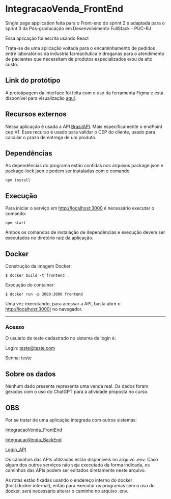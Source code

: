 # IntegracaoVenda_FrontEnd

Single page application feita para o Front-end do sprint 2 e adaptada para o sprint 3 da Pós-graducação em Desenvolvimento FullStack - PUC-RJ

Essa aplicação foi escrita usando React

Trata-se de uma aplicação voltada para o encaminhamento de pedidos entre laboratórios da industria farmacêutica e drogarias para o atendimento de pacientes que necessitam de produtos especializados e/ou de alto custo.

## Link do protótipo
A prototipagem da interface foi feita com o uso da ferramenta Figma e está disponível para visualização [aqui](https://www.figma.com/file/UT1xbZtPxRangUXBnSY3rB/Sprint2?type=design&node-id=0%3A1&mode=design&t=BdMemTHVmsWOurm1-1).

## Recursos externos
Nessa aplicação é usada a API [BrasilAPI](https://brasilapi.com.br/docs#). Mais especificamente o endPoint cep V1. Esse recurso é usado para validar o CEP do cliente, usado para calcular o prazo de entrega de um produto.

## Dependências

As dependências do programa estão contidas nos arquivos package.json e package-lock.json e podem ser instaladas com o comando 

    npm install

## Execução
Para iniciar o serviço em [http://localhost:3000](http://localhost:3000) é necessário executar o comando:

    npm start

Ambos os comandos de instalação de dependências e execução devem ser executados no diretório raiz da aplicação.

## Docker

Construção da imagem Docker:

```
$ docker build -t frontend .
```
Execução do container:

```
$ docker run -p 3000:3000 frontend
```

Uma vez executando, para acessar a API, basta abrir o [http://localhost:3000/](http://localhost:3000/) no navegador.

---

### Acesso
O usuário de teste cadastrado no sistema de login é:

Login: teste@teste.com

Senha: teste 

## Sobre os dados
Nenhum dado presente representa uma venda real. Os dados foram gerados com o uso do ChatGPT para a atividade proposta no curso.

## OBS

Por se tratar de uma aplicação integrada com outros sistemas:

[IntegracaoVenda_FrontEnd](https://github.com/glgaspar/IntegracaoVenda_FrontEnd.git)

[IntegracaoVenda_BackEnd](https://github.com/glgaspar/IntegracaoVenda_BackEnd.git)

[Login_API](https://github.com/glgaspar/Login_API.git)

Os caminhos das APIs utilizadas estão disponíveis no arquivo .env. Caso algum dos outros serviços não seja executado da forma indicada, os caminhos das APIs podem ser editados diretamente neste arquivo.

As rotas estão fixadas usando o endereço interno do docker (host.docker.internal), então para executar os programas sem o uso do docker, será necessário alterar o caminho no arquivo .env.
